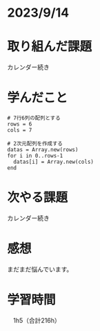 # 2023/9/14
# 取り組んだ課題
カレンダー続き


# 学んだこと
```
# 7行6列の配列とする
rows = 6
cols = 7
 
# 2次元配列を作成する
datas = Array.new(rows)
for i in 0..rows-1
  datas[i] = Array.new(cols)
end
```

# 次やる課題
カレンダー続き

# 感想
まだまだ悩んでいます。


# 学習時間
　1h5（合計216h）
